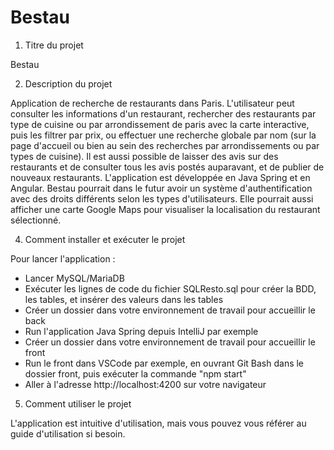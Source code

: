 # Bestau

1. Titre du projet

Bestau

2. Description du projet

Application de recherche de restaurants dans Paris.
L'utilisateur peut consulter les informations d'un restaurant,
rechercher des restaurants par type de cuisine ou par arrondissement de paris avec la carte interactive, puis les filtrer par prix,
ou effectuer une recherche globale par nom (sur la page d'accueil ou bien au sein des recherches par arrondissements ou par types de cuisine).
Il est aussi possible de laisser des avis sur des restaurants et de consulter tous les avis postés auparavant,
et de publier de nouveaux restaurants.
L'application est développée en Java Spring et en Angular.
Bestau pourrait dans le futur avoir un système d'authentification avec des droits différents selon les types d'utilisateurs.
Elle pourrait aussi afficher une carte Google Maps pour visualiser la localisation du restaurant sélectionné.

4. Comment installer et exécuter le projet

Pour lancer l'application :
- Lancer MySQL/MariaDB
- Exécuter les lignes de code du fichier SQLResto.sql pour créer la BDD, les tables, et insérer des valeurs dans les tables
- Créer un dossier dans votre environnement de travail pour accueillir le back
- Run l'application Java Spring depuis IntelliJ par exemple
- Créer un dossier dans votre environnement de travail pour accueillir le front
- Run le front dans VSCode par exemple, en ouvrant Git Bash dans le dossier front, puis exécuter la commande "npm start"
- Aller à l'adresse http://localhost:4200 sur votre navigateur

5. Comment utiliser le projet

L'application est intuitive d'utilisation, mais vous pouvez vous référer au guide d'utilisation si besoin.

